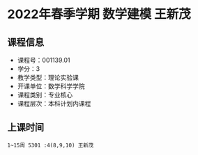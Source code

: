 # 2022年春季学期 数学建模 王新茂






## 课程信息

- 课程号：001139.01
- 学分：3
- 教学类型：理论实验课
- 开课单位：数学科学学院
- 课程类别：专业核心
- 课程层次：本科计划内课程

## 上课时间

```
1~15周 5301 :4(8,9,10) 王新茂
```

